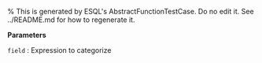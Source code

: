 % This is generated by ESQL's AbstractFunctionTestCase. Do no edit it. See ../README.md for how to regenerate it.

**Parameters**

`field`
:   Expression to categorize

